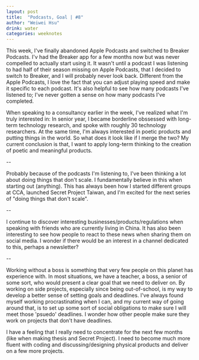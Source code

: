 ```yaml
---
layout: post
title:  "Podcasts, Goal | #8"
author: "Weiwei Hsu"
drink: water
categories: weeknotes
---
```


This week, I've finally abandoned Apple Podcasts and switched to Breaker Podcasts. I'v had the Breaker app for a few months now but was never compelled to actually start using it. It wasn't until a podcast I was listening to had half of their season missing on Apple Podcasts, that I decided to switch to Breaker, and I will probably never look back. Different from the Apple Podcasts, I love the fact that you can adjust playing speed and make it specific to each podcast. It's also helpful to see how many podcasts I've listened to; I've never gotten a sense on how many podcasts I've completed.

When speaking to a consultancy earlier in the week, I've realized what I'm truly interested in: In senior year, I became borderline obssessed with long-term technology research, and spoke with roughly 30 technology researchers. At the same time, I'm always interested in poetic products and putting things in the world. So what does it look like if I merge the two? My current conclusion is that, I want to apply long-term thinking to the creation of poetic and meaningful products.

--

Probably because of the podcasts I'm listening to, I've been thinking a lot about doing things that don't scale. I fundamentally believe in this when starting out (anything). This has always been how I started different groups at CCA, launched Secret Project Taiwan, and I'm excited for the next series of "doing things that don't scale".

--

I continue to discover interesting businesses/products/regulations when speaking with friends who are currently living in China. It has also been interesting to see how people to react to these news when sharing them on social media. I wonder if there would be an interest in a channel dedicated to this, perhaps a newsletter?

--

Working without a boss is something that very few people on this planet has experience with. In most situations, we have a teacher, a boss, a senior of some sort, who would present a clear goal that we need to deliver on. By working on side projects, especially since being out-of-school, is my way to develop a better sense of setting goals and deadlines. I've always found myself working procrastinating when I can, and my current way of going around that, is to set up some sort of social obligations to make sure I will meet those 'psuedo' deadlines. I wonder how other people make sure they work on projects that don't have deadlines.

I have a feeling that I really need to concentrate for the next few months (like when making thesis and Secret Project). I need to become much more fluent with coding and discussing/designing physical products and deliver on a few more projects.
